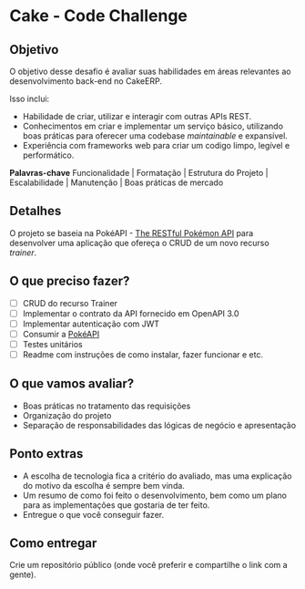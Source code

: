# Cake - Code Challenge

## Objetivo

O objetivo desse desafio é avaliar suas habilidades em áreas relevantes ao desenvolvimento back-end no CakeERP.

Isso inclui:

- Habilidade de criar, utilizar e interagir com outras APIs REST.
- Conhecimentos em criar e implementar um serviço básico, utilizando boas práticas para oferecer uma codebase _maintainable_ e expansível.
- Experiência com frameworks web para criar um codigo limpo, legível e performático.

**Palavras-chave**
Funcionalidade | Formatação | Estrutura do Projeto | Escalabilidade | Manutenção | Boas práticas de mercado

## Detalhes

O projeto se baseia na PokéAPI - [The RESTful Pokémon API](https://pokeapi.co/) para desenvolver uma aplicação que ofereça o CRUD de um
novo recurso _trainer_.

## O que preciso fazer?

- [ ] CRUD do recurso Trainer
- [ ] Implementar o contrato da API fornecido em OpenAPI 3.0
- [ ] Implementar autenticação com JWT
- [ ] Consumir a  [PokéAPI](https://pokeapi.co/)
- [ ] Testes unitários
- [ ] Readme com instruções de como instalar, fazer funcionar e etc.

## O que vamos avaliar?

- Boas práticas no tratamento das requisições
- Organização do projeto
- Separação de responsabilidades das lógicas de negócio e apresentação

## Ponto extras

- A escolha de tecnologia fica a critério do avaliado, mas uma explicação do
motivo da escolha é sempre bem vinda.
- Um resumo de como foi feito o desenvolvimento, bem como um plano para as implementações que gostaria de ter feito.
- Entregue o que você conseguir fazer.

## Como entregar

Crie um repositório público (onde você preferir e compartilhe o link com a gente).
